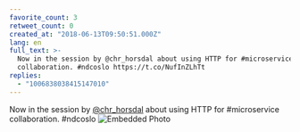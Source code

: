 ```yaml
---
favorite_count: 3
retweet_count: 0
created_at: "2018-06-13T09:50:51.000Z"
lang: en
full_text: >-
  Now in the session by @chr_horsdal about using HTTP for #microservice
  collaboration. #ndcoslo https://t.co/NufInZLhTt
replies:
  - "1006838038415147010"
---
```


Now in the session by [@chr_horsdal](https://twitter.com/chr_horsdal) about
using HTTP for #microservice collaboration. #ndcoslo
![Embedded Photo](https://twitter-media-coderbyheart.s3.eu-north-1.amazonaws.com/1006836284818673665-DfkAPnuWsAAXEaI.jpg)
